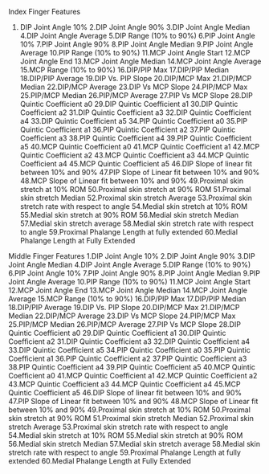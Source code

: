 Index Finger Features
1. DIP Joint Angle 10%
2.DIP Joint Angle 90%
3.DIP Joint Angle Median
4.DIP Joint Angle Average
5.DIP Range (10% to 90%)
6.PIP Joint Angle 10%
7.PIP Joint Angle 90%
8.PIP Joint Angle Median
9.PIP Joint Angle Average
10.PIP Range (10% to 90%)
11.MCP Joint Angle Start
12.MCP Joint Angle End
13.MCP Joint Angle Median
14.MCP Joint Angle Average
15.MCP Range (10% to 90%)
16.DIP/PIP Max
17.DIP/PIP Median
18.DIP/PIP Average
19.DIP Vs. PIP Slope
20.DIP/MCP Max
21.DIP/MCP Median
22.DIP/MCP Average
23.DIP Vs MCP Slope
24.PIP/MCP Max
25.PIP/MCP Median
26.PIP/MCP Average
27.PIP Vs MCP Slope
28.DIP Quintic Coefficient a0
29.DIP Quintic Coefficient a1
30.DIP Quintic Coefficient a2
31.DIP Quintic Coefficient a3
32.DIP Quintic Coefficient a4
33.DIP Quintic Coefficient a5
34.PIP Quintic Coefficient a0
35.PIP Quintic Coefficient a1
36.PIP Quintic Coefficient a2
37.PIP Quintic Coefficient a3
38.PIP Quintic Coefficient a4
39.PIP Quintic Coefficient a5
40.MCP Quintic Coefficient a0
41.MCP Quintic Coefficient a1
42.MCP Quintic Coefficient a2
43.MCP Quintic Coefficient a3
44.MCP Quintic Coefficient a4
45.MCP Quintic Coefficient a5
46.DIP Slope of linear fit between 10% and 90%
47.PIP Slope of Linear fit between 10% and 90%
48.MCP Slope of Linear fit between 10% and 90%
49.Proximal skin stretch at 10% ROM
50.Proximal skin stretch at 90% ROM 
51.Proximal skin stretch Median
52.Proximal skin stretch Average
53.Proximal skin stretch rate with respect to angle
54.Medial skin stretch at 10% ROM
55.Medial skin stretch at 90% ROM
56.Medial skin stretch Median
57.Medial skin stretch average
58.Medial skin stretch rate with respect to angle
59.Proximal Phalange Length at fully extended
60.Medial Phalange Length at Fully Extended

Middle Finger Features
1.DIP Joint Angle 10%
2.DIP Joint Angle 90%
3.DIP Joint Angle Median
4.DIP Joint Angle Average
5.DIP Range (10% to 90%)
6.PIP Joint Angle 10%
7.PIP Joint Angle 90%
8.PIP Joint Angle Median
9.PIP Joint Angle Average
10.PIP Range (10% to 90%)
11.MCP Joint Angle Start
12.MCP Joint Angle End
13.MCP Joint Angle Median
14.MCP Joint Angle Average
15.MCP Range (10% to 90%)
16.DIP/PIP Max
17.DIP/PIP Median
18.DIP/PIP Average
19.DIP Vs. PIP Slope
20.DIP/MCP Max
21.DIP/MCP Median
22.DIP/MCP Average
23.DIP Vs MCP Slope
24.PIP/MCP Max
25.PIP/MCP Median
26.PIP/MCP Average
27.PIP Vs MCP Slope
28.DIP Quintic Coefficient a0
29.DIP Quintic Coefficient a1
30.DIP Quintic Coefficient a2
31.DIP Quintic Coefficient a3
32.DIP Quintic Coefficient a4
33.DIP Quintic Coefficient a5
34.PIP Quintic Coefficient a0
35.PIP Quintic Coefficient a1
36.PIP Quintic Coefficient a2
37.PIP Quintic Coefficient a3
38.PIP Quintic Coefficient a4
39.PIP Quintic Coefficient a5
40.MCP Quintic Coefficient a0
41.MCP Quintic Coefficient a1
42.MCP Quintic Coefficient a2
43.MCP Quintic Coefficient a3
44.MCP Quintic Coefficient a4
45.MCP Quintic Coefficient a5
46.DIP Slope of linear fit between 10% and 90%
47.PIP Slope of Linear fit between 10% and 90%
48.MCP Slope of Linear fit between 10% and 90%
49.Proximal skin stretch at 10% ROM
50.Proximal skin stretch at 90% ROM 
51.Proximal skin stretch Median
52.Proximal skin stretch Average
53.Proximal skin stretch rate with respect to angle
54.Medial skin stretch at 10% ROM
55.Medial skin stretch at 90% ROM
56.Medial skin stretch Median
57.Medial skin stretch average
58.Medial skin stretch rate with respect to angle
59.Proximal Phalange Length at fully extended
60.Medial Phalange Length at Fully Extended


